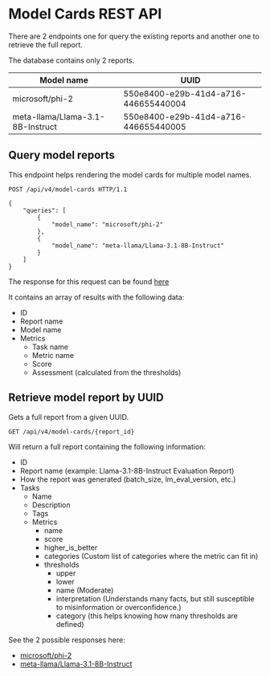 # Model Cards REST API

There are 2 endpoints one for query the existing reports and another one to retrieve the full report.

The database contains only 2 reports.

Model name|UUID
----------|----
microsoft/phi-2|550e8400-e29b-41d4-a716-446655440004
meta-llama/Llama-3.1-8B-Instruct|550e8400-e29b-41d4-a716-446655440005


## Query model reports

This endpoint helps rendering the model cards for multiple model names.

```
POST /api/v4/model-cards HTTP/1.1

{
    "queries": [
        {
            "model_name": "microsoft/phi-2"
        },
        {
            "model_name": "meta-llama/Llama-3.1-8B-Instruct"
        }
    ]
}
```

The response for this request can be found [here](./responses/query-response.json)

It contains an array of results with the following data:

- ID
- Report name
- Model name
- Metrics
  - Task name
  - Metric name
  - Score
  - Assessment (calculated from the thresholds)

## Retrieve model report by UUID

Gets a full report from a given UUID.

```
GET /api/v4/model-cards/{report_id}
```

Will return a full report containing the following information:

- ID
- Report name (example: Llama-3.1-8B-Instruct Evaluation Report)
- How the report was generated (batch_size, lm_eval_version, etc.)
- Tasks
  - Name
  - Description
  - Tags
  - Metrics
    - name
    - score
    - higher_is_better
    - categories (Custom list of categories where the metric can fit in)
    - thresholds
      - upper
      - lower
      - name (Moderate)
      - interpretation (Understands many facts, but still susceptible to misinformation or overconfidence.)
      - category (this helps knowing how many thresholds are defined)

See the 2 possible responses here:

- [microsoft/phi-2](./responses/phi-2.json)
- [meta-llama/Llama-3.1-8B-Instruct](./responses/llama-3.1-8B-Instruct.json)

